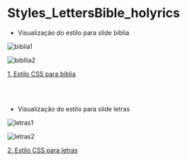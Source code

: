 # Styles_LettersBible_holyrics

* Visualização do estilo para slide bíblia

 ![biblia1](https://github.com/pLogicador/Styles_LettersBible_holyrics/assets/113561981/d6f977fe-00e7-4102-b880-0cd7fc4927a9)

 ![bibllia2](https://github.com/pLogicador/Styles_LettersBible_holyrics/assets/113561981/e881d554-2482-4091-8441-91aefac4a1ed)


[1. Estilo CSS para bíblia](https://github.com/pLogicador/Styles_LettersBible_holyrics/blob/main/codigofonte_css/bibble/estilo.css) 


<BR></BR>

* Visualização do estilo para slide letras

![letras1](https://github.com/pLogicador/Styles_LettersBible_holyrics/assets/113561981/69c31316-2a8c-4e67-bbda-05ab2de79f5b)

![letras2](https://github.com/pLogicador/Styles_LettersBible_holyrics/assets/113561981/23c53c92-4bba-464f-bfa2-5819d189c678)


[2. Estilo CSS para letras](https://github.com/pLogicador/Styles_LettersBible_holyrics/blob/main/codigofonte_css/letters/estilo.css) 
